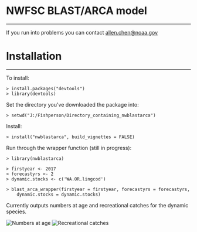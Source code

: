 NWFSC BLAST/ARCA model
=========
---

If you run into problems you can contact allen.chen@noaa.gov

# Installation #
---

To install:

    > install.packages("devtools")
	> library(devtools)
	
Set the directory you've downloaded the package into:

    > setwd("J:/Fishperson/Directory_containing_nwblastarca")

Install:

    > install("nwblastarca", build_vignettes = FALSE)
    
Run through the wrapper function (still in progress):

    > library(nwblastarca)

    > firstyear <- 2017
    > forecastyrs <- 2
    > dynamic.stocks <- c('WA.OR.lingcod')

    > blast_arca_wrapper(firstyear = firstyear, forecastyrs = forecastyrs,
        dynamic.stocks = dynamic.stocks)

Currently outputs numbers at age and recreational catches for the dynamic 
species.

![Numbers at age](https://nwcgit.nwfsc.noaa.gov/achen/nwblastarca/-/raw/master/inst/rdme/NAA.png)
![Recreational catches](https://nwcgit.nwfsc.noaa.gov/achen/nwblastarca/-/raw/master/inst/rdme/reccatches.png)
